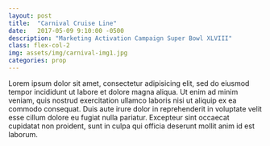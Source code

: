 ```yaml
---
layout: post
title:  "Carnival Cruise Line"
date:   2017-05-09 9:10:00 -0500
description: "Marketing Activation Campaign Super Bowl XLVIII"
class: flex-col-2
img: assets/img/carnival-img1.jpg
categories: prop
---
```

Lorem ipsum dolor sit amet, consectetur adipisicing elit, sed do eiusmod tempor incididunt ut labore et dolore magna aliqua. Ut enim ad minim veniam, quis nostrud exercitation ullamco laboris nisi ut aliquip ex ea commodo consequat. Duis aute irure dolor in reprehenderit in voluptate velit esse cillum dolore eu fugiat nulla pariatur. Excepteur sint occaecat cupidatat non proident, sunt in culpa qui officia deserunt mollit anim id est laborum.
